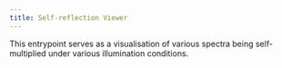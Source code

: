 ```yaml
---
title: Self-reflection Viewer
---
```

This entrypoint serves as a visualisation of various spectra being self-multiplied under various illumination conditions.